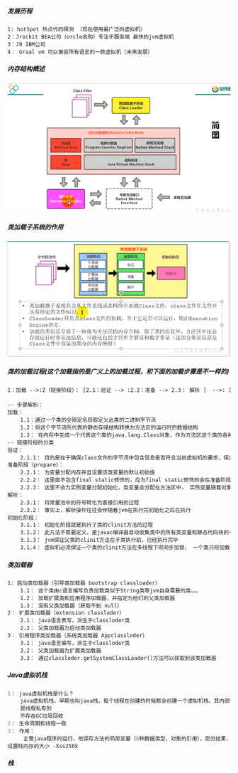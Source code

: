 ##### 发展历程

```tex
1: hotSpot 热点代码探测 （现在使用最广泛的虚拟机）
2：Jrockit BEA公司（orcle收购）专注于服务端 最快的jvm虚拟机
3：J9 IBM公司 
4： Graal vm 可以兼容所有语言的一款虚拟机（未来发展）
```

##### 内存结构概述

![image-20200722230240871](../picture\image-20200722230240871.png)

##### 类加载子系统的作用

![image-20200722232650691](..\picture\image-20200722232650691.png)

##### 类的加载过程(这个加载指的是广义上的加载过程，和下面的加载步骤是不一样的)

```tex
1：加载 -->:2（链接阶段）： [2.1：验证 --> :2.2：准备 --> 2.3： 解析 ]  -->: 3：初始化

-- 步骤解析：
加载：
	1.1：通过一个类的全限定名获取定义此类的二进制字节流
    1.2：将这个字节流所代表的静态存储结构转换为方法区的运行时的数据结构
    1.3： 在内存中生成一个代表这个类的java.lang.Class对象，作为方法区这个类的各种数据的访问入口。
-- 链接阶段的分类    
验证：
	2.1.1： 目的是在于确保class文件的字节流中包含信息是否符合当前虚拟机的要求，保证被加载类的正确性。 文件格式验证，元数据验证， 字符码校验， 符号引用。
准备阶段（prepare）：
	2.2.1： 为变量分配内存并且设置该类变量的默认初始值
	2.2.2： 这里面不包含final static修饰的，应为final static修饰的会在准备阶段显示的初始化
	2.2.3： 这里不会为实例变量分配初始化，类变量会分配在方法区中， 实例变量随着对象一起初始化到java堆中。
解析：
	2.3.1： 将常量池中的符号转化为直接引用的过程
	2.3.2： 事实上，解析操作往往会伴随着jvm在执行完初始化之后在执行
初始化阶段：
	3.1.1： 初始化阶段就是执行了类的clinit方法的过程
	3.1.2： 此方法不需要定义，是javac编译器自动收集类中的所有类变量和静态代码块的一个合并操作
	3.1.3： jvm保证父类的clinit方法在子类执行前，已经执行完毕
	3.1.4： 虚拟机必须保证一个类的clinit方法在多线程下呗同步加锁， 一个类只呗加载一次

```

##### 类加载器

```tex
1: 启动类加载器（引导类加载器 bootstrap classloader）
	1.1： 这个类由c语言编写负责加载类似于String类等jvm自身需要的类。。。
	1.2： 加载扩展类和应用程序加载器，并指定为他们的父类加载器
	1.3： 没有父类加载器（获取不到 null）
2： 扩展类加载器（extension classloder）
	2.1： java语言表写，派生于classloder类
	2.2： 父类加载器为启动类加载器
3： 引用程序类加载器（系统类加载器 Appclassloder）
	3.1： java语言编写，派生于classloder类
	3.2： 父类加载器为扩展类加载器
	3.3： 通过classloder.getSystemClassLoader()方法可以获取到该类加载器

```

##### Java虚拟机栈

```tes
1： java虚拟机栈是什么？
	java虚拟机栈，早期也叫java栈，每个线程在创建的时候都会创建一个虚拟机栈。其内部保存着一个个的栈帧，对应着一次次的java方法的调用。
	是线程私有的
	不存在GC垃圾回收
2： 生命周期和线程一致
3： 作用：
	 主管java程序的运行，他保存方法的局部变量（8种数据类型，对象的引用），部分结果，并参与方法的调用和返回
设置栈内存的大小 -Xss256k
```

##### 栈

```tex

```



